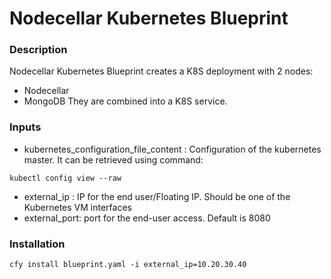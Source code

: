 # Nodecellar Kubernetes Blueprint

### Description
Nodecellar Kubernetes Blueprint creates a K8S deployment with 2 nodes:
* Nodecellar
* MongoDB
They are combined into a K8S service.

### Inputs
* kubernetes_configuration_file_content : Configuration of the kubernetes master. It can be retrieved using command:
```
kubectl config view --raw
```
* external_ip : IP for the end user/Floating IP. Should be one of the Kubernetes VM interfaces
* external_port: port for the end-user access. Default is 8080

### Installation
```
cfy install blueprint.yaml -i external_ip=10.20.30.40
```
